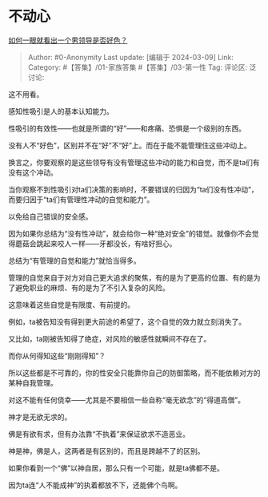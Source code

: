 # 不动心
[如何一眼就看出一个男领导是否好色？](https://www.zhihu.com/question/575603654/answer/3424346958)

> Author: #0-Anonymity
> Last update: [编辑于 2024-03-09]
> Link:
> Category: #【答集】/01-家族答集 #【答集】/03-第一性 
> Tag: 
> 评论区:
> 泛讨论:

这不用看。

感知性吸引是人的基本认知能力。

性吸引的有效性——也就是所谓的“好”——和疼痛、恐惧是一个级别的东西。

没有人不“好色”，区别并不在“好”不“好”上。而在于能不能管理住这些冲动上。

换言之，你要观察的是这些领导有没有管理这些冲动的能力和自觉，而不是ta们有没有这个冲动。

当你观察不到性吸引对ta们决策的影响时，不要错误的归因为“ta们没有性冲动”，而要归因于“ta们有管理性冲动的自觉和能力”。

以免给自己错误的安全感。

因为如果你总结为“没有性冲动”，就会给你一种“绝对安全”的错觉。就像你不会觉得蘑菇会跳起来咬人一样——牙都没长，有啥好担心。

总结为“有管理的自觉和能力”就恰当得多。

管理的自觉来自于对方对自己更大追求的聚焦，有的是为了更高的位置、有的是为了避免职业的麻烦、有的是为了不引入复杂的风险。

这意味着这些自觉是有限度、有前提的。

例如，ta被告知没有得到更大前途的希望了，这个自觉的效力就立刻消失了。

又比如，ta刚被告知得了绝症，对风险的敏感性就瞬间不存在了。

而你从何得知这些“刚刚得知”？

所以这些都是不可靠的，你的性安全只能靠你自己的防御策略，而不能依赖对方的某种自我管理。

对这不能有任何侥幸——尤其是不要相信一些自称“毫无欲念”的“得道高僧”。

神才是无欲无求的。

佛是有欲有求，但有办法靠“不执着”来保证欲求不造恶业。

神是神，佛是人，这两者是有区别的，而且是跨越不了的区别。

如果你看到一个“佛”以神自居，那么只有一个可能，就是ta佛都不是。

因为ta连“人不能成神”的执着都放不下，还能佛个鸟啊。